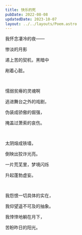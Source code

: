 ```yaml
---
title: 快乐的死
pubDate: 2022-08-08
updatedDate: 2023-10-07
layout: ../../layouts/Poem.astro
---
```


我怀念凄冷的夜——

惨淡的月影

递上苦的契机，黑暗中

剐着心脏。

<br>

懦弱贫瘠的灵魂啊

逃进舞台之外的戏剧，

伪装成骄傲的倔强，

掩盖过萧索的哀伤。

<br>

太阴熔成铁墙，

倒映出狡诈光亮。

一片荒芜里，梦境闪烁

升起蓬勃虚妄。

<br>

我怨恨一切具体的实在，

我仰望遥不可及的抽象。

我悻悻地躺在月下，

苦盼昨日的阳光。